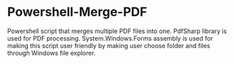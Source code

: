 # Powershell-Merge-PDF
Powershell script that merges multiple PDF files into one.
PdfSharp library is used for PDF processing.
System.Windows.Forms assembly is used for making this script user friendly by making user choose folder and files through Windows file explorer.

